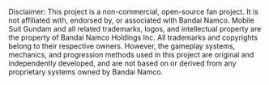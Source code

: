 Disclaimer:
  This project is a non-commercial, open-source fan project. It is not affiliated with, endorsed by, or associated with Bandai Namco.
  Mobile Suit Gundam and all related trademarks, logos, and intellectual property are the property of Bandai Namco Holdings Inc. All trademarks and copyrights belong to their respective owners.
  However, the gameplay systems, mechanics, and progression methods used in this project are original and independently developed, and are not based on or derived from any proprietary systems owned by Bandai Namco.
